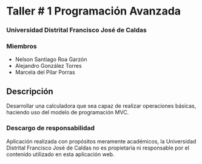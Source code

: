 # Taller # 1 Programación Avanzada
### Universidad Distrital Francisco José de Caldas

### Miembros
- Nelson Santiago Roa Garzón
- Alejandro González Torres
- Marcela del Pilar Porras

## Descripción
Desarrollar una calculadora que sea capaz de realizar operaciones básicas, haciendo uso del modelo de programación MVC.

### Descargo de responsabilidad
Aplicación realizada con propósitos meramente académicos, 
la Universidad Distrital Francisco José de Caldas no es propietaria
ni responsable por el contenido utilizado en esta aplicación web.

